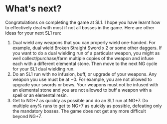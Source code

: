 # What's next?

Congratulations on completing the game at SL1. I hope you have learnt how to
effectively deal with most if not all bosses in the game. Here are other ideas
for your next SL1 run:

1. Dual wield any weapons that you can properly wield one-handed. For example,
   dual wield Broken Straight Sword x 2 or some other daggers. If you want to do
   a dual wielding run of a particular weapon, you might as well
   collect/purchase/farm multiple copies of the weapon and infuse each with a
   different elemental stone. Then move to the next NG cycle for your SL1 dual
   wielding run.
1. Do an SL1 run with no infusion, buff, or upgrade of your weapons. Any weapon
   you use must be at +0. For example, you are not allowed to upgrade your
   swords or bows. Your weapons must not be infused with an elemental stone and
   you are not allowed to buff a weapon with a spell or an elemental resin.
1. Get to NG+7 as quickly as possible and do an SL1 run at NG+7. Do multiple
   any% runs to get to NG+7 as quickly as possible, defeating only the mandatory
   bosses. The game does not get any more difficult beyond NG+7.
